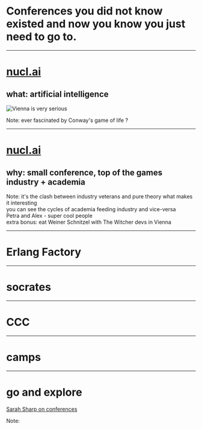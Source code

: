 # Conferences you did not know existed and now you know you just need to go to.

---

# [nucl.ai](http://nucl.ai/)

## what: artificial intelligence

![Vienna is very serious](images/nuclai.png)

Note: ever fascinated by Conway's game of life ?

---

# [nucl.ai](http://nucl.ai/)
## why: small conference, top of the games industry + academia

Note: it's the clash between industry veterans and pure theory what makes it interesting  
you can see the cycles of academia feeding industry and vice-versa  
Petra and Alex - super cool people  
extra bonus: eat Weiner Schnitzel with The Witcher devs in Vienna  

---

# Erlang Factory

---

# socrates

---

# CCC

---

# camps

---

# go and explore

[Sarah Sharp on conferences](http://sarah.thesharps.us/2016/02/02/first-timers-guide-to-foss-conferences/)

Note: 
